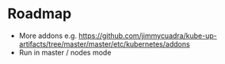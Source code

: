 # Roadmap

* More addons e.g. https://github.com/jimmycuadra/kube-up-artifacts/tree/master/master/etc/kubernetes/addons
* Run in master / nodes mode